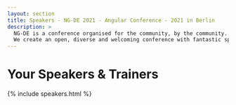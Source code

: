 ```yaml
---
layout: section
title: Speakers - NG-DE 2021 - Angular Conference - 2021 in Berlin
description: >
  NG-DE is a conference organised for the community, by the community.
  We create an open, diverse and welcoming conference with fantastic speakers and a warm and friendly environment.
---
```


# Your Speakers & Trainers

{% include speakers.html %}

